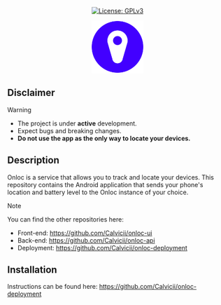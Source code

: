 <p align="center">
  <a href="https://opensource.org/license/gpl-3-0"><img src="https://img.shields.io/badge/License-GPL_v3-blue.svg?color=3F51B5&style=for-the-badge&label=License&logoColor=000000&labelColor=ececec" alt="License: GPLv3"></a>
</p>

<p align="center">
    <img src="https://raw.githubusercontent.com/Calvicii/onloc-ui/refs/heads/main/public/favicon.svg" height="120"/>
</p>

## Disclaimer
> [!WARNING]
> - The project is under **active** development.
> - Expect bugs and breaking changes.
> - **Do not use the app as the only way to locate your devices.**

## Description
Onloc is a service that allows you to track and locate your devices. This repository contains the Android application that sends your phone's location and battery level to the Onloc instance of your choice.

> [!NOTE]
> You can find the other repositories here:
> - Front-end: https://github.com/Calvicii/onloc-ui
> - Back-end: https://github.com/Calvicii/onloc-api
> - Deployment: https://github.com/Calvicii/onloc-deployment

## Installation
Instructions can be found here: https://github.com/Calvicii/onloc-deployment